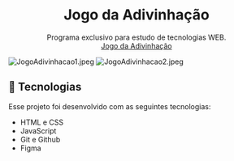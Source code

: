 <h1 align="center"> Jogo da Adivinhação</h1>

<p align="center">
Programa exclusivo para estudo de tecnologias WEB.<br>
<a href="https://gabrielliima2.github.io/JogoAdivinhacao/" target="_blank">Jogo da Adivinhação</a>
</p>
<div>
    <img src="https://img.hotimg.com/JogoAdivinhacao1.jpeg" alt="JogoAdivinhacao1.jpeg" border="0" />
    <img src="https://img.hotimg.com/JogoAdivinhacao2.jpeg" alt="JogoAdivinhacao2.jpeg" border="0" />
</div>


## 🚀 Tecnologias

Esse projeto foi desenvolvido com as seguintes tecnologias:

- HTML e CSS
- JavaScript
- Git e Github
- Figma
